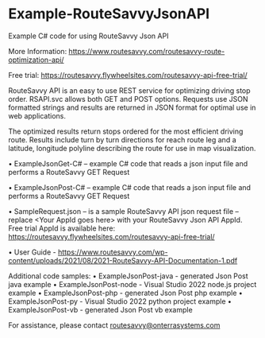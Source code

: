 # Example-RouteSavvyJsonAPI
Example C# code for using RouteSavvy Json API

More Information: https://www.routesavvy.com/routesavvy-route-optimization-api/

Free trial: https://routesavvy.flywheelsites.com/routesavvy-api-free-trial/


RouteSavvy API is an easy to use REST service for optimizing driving stop order. RSAPI.svc allows both GET and POST options. Requests use JSON formatted strings and results are returned in JSON format for optimal use in web applications.

The optimized results return stops ordered for the most efficient driving route. Results include turn by turn directions for reach route leg and a latitude, longitude polyline describing the route for use in map visualization.

•	ExampleJsonGet-C# – example C# code that reads a json input file and performs a RouteSavvy GET Request

•	ExampleJsonPost-C# – example C# code that reads a json input file and performs a RouteSavvy GET Request

•	SampleRequest.json – is a sample RouteSavvy API json request file – replace \<Your AppId goes here\>  with your RouteSavvy Json API AppId.
Free trial AppId is available here: https://routesavvy.flywheelsites.com/routesavvy-api-free-trial/

•	User Guide - https://www.routesavvy.com/wp-content/uploads/2021/08/2021-RouteSavvy-API-Documentation-1.pdf

Additional code samples:
•	ExampleJsonPost-java - generated Json Post java example
•	ExampleJsonPost-node - Visual Studio 2022 node.js project example
•	ExampleJsonPost-php - generated Json Post php example
•	ExampleJsonPost-py - Visual Studio 2022 python project example
•	ExampleJsonPost-vb - generated Json Post vb example

For assistance, please contact routesavvy@onterrasystems.com

